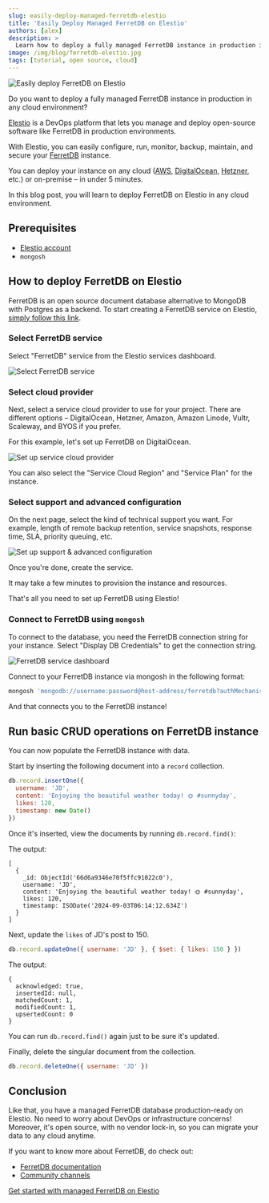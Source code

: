 ```yaml
---
slug: easily-deploy-managed-ferretdb-elestio
title: 'Easily Deploy Managed FerretDB on Elestio'
authors: [alex]
description: >
  Learn how to deploy a fully managed FerretDB instance in production in any cloud environment using Elestio.
image: /img/blog/ferretdb-elestio.jpg
tags: [tutorial, open source, cloud]
---
```


![Easily deploy FerretDB on Elestio](/img/blog/ferretdb-elestio.jpg)

Do you want to deploy a fully managed FerretDB instance in production in any cloud environment?

<!--truncate-->

[Elestio](https://elest.io/) is a DevOps platform that lets you manage and deploy open-source software like FerretDB in production environments.

With Elestio, you can easily configure, run, monitor, backup, maintain, and secure your [FerretDB](https://www.ferretdb.com/) instance.

You can deploy your instance on any cloud ([AWS](https://aws.amazon.com/), [DigitalOcean](https://www.digitalocean.com/), [Hetzner](https://www.hetzner.com/), etc.) or on-premise – in under 5 minutes.

In this blog post, you will learn to deploy FerretDB on Elestio in any cloud environment.

## Prerequisites

- [Elestio account](https://elest.io/)
- `mongosh`

## How to deploy FerretDB on Elestio

FerretDB is an open source document database alternative to MongoDB with Postgres as a backend.
To start creating a FerretDB service on Elestio, [simply follow this link](https://elest.io/open-source/ferretdb).

### Select FerretDB service

Select "FerretDB" service from the Elestio services dashboard.

![Select FerretDB service](/img/blog/ferretdb-elestio/select-service.png)

### Select cloud provider

Next, select a service cloud provider to use for your project.
There are different options – DigitalOcean, Hetzner, Amazon, Amazon Linode, Vultr, Scaleway, and BYOS if you prefer.

For this example, let's set up FerretDB on DigitalOcean.

![Set up service cloud provider](/img/blog/ferretdb-elestio/cloud-provider.png)

You can also select the "Service Cloud Region" and "Service Plan" for the instance.

### Select support and advanced configuration

On the next page, select the kind of technical support you want.
For example, length of remote backup retention, service snapshots, response time, SLA, priority queuing, etc.

![Set up support & advanced configuration](/img/blog/ferretdb-elestio/support-config.png)

Once you're done, create the service.

It may take a few minutes to provision the instance and resources.

That's all you need to set up FerretDB using Elestio!

### Connect to FerretDB using `mongosh`

To connect to the database, you need the FerretDB connection string for your instance.
Select "Display DB Credentials" to get the connection string.

![FerretDB service dashboard](/img/blog/ferretdb-elestio/service-dashboard.png)

Connect to your FerretDB instance via mongosh in the following format:

```sh
mongosh 'mongodb://username:password@host-address/ferretdb?authMechanism=PLAIN'
```

And that connects you to the FerretDB instance!

## Run basic CRUD operations on FerretDB instance

You can now populate the FerretDB instance with data.

Start by inserting the following document into a `record` collection.

```js
db.record.insertOne({
  username: 'JD',
  content: 'Enjoying the beautiful weather today! 🌞 #sunnyday',
  likes: 120,
  timestamp: new Date()
})
```

Once it's inserted, view the documents by running `db.record.find()`:

The output:

```json5
[
  {
    _id: ObjectId('66d6a9346e70f5ffc91022c0'),
    username: 'JD',
    content: 'Enjoying the beautiful weather today! 🌞 #sunnyday',
    likes: 120,
    timestamp: ISODate('2024-09-03T06:14:12.634Z')
  }
]
```

Next, update the `likes` of JD's post to 150.

```js
db.record.updateOne({ username: 'JD' }, { $set: { likes: 150 } })
```

The output:

```json5
{
  acknowledged: true,
  insertedId: null,
  matchedCount: 1,
  modifiedCount: 1,
  upsertedCount: 0
}
```

You can run `db.record.find()` again just to be sure it's updated.

Finally, delete the singular document from the collection.

```js
db.record.deleteOne({ username: 'JD' })
```

## Conclusion

Like that, you have a managed FerretDB database production-ready on Elestio.
No need to worry about DevOps or infrastructure concerns!
Moreover, it's open source, with no vendor lock-in, so you can migrate your data to any cloud anytime.

If you want to know more about FerretDB, do check out:

- [FerretDB documentation](https://docs.ferretdb.io/)
- [Community channels](https://docs.ferretdb.io/#community)

[Get started with managed FerretDB on Elestio](https://elest.io/open-source/ferretdb)
